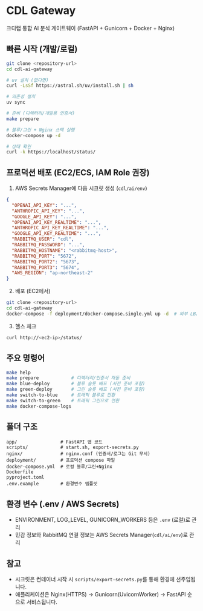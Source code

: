 # CDL Gateway

크디랩 통합 AI 분석 게이트웨이 (FastAPI + Gunicorn + Docker + Nginx)

## 빠른 시작 (개발/로컬)

```bash
git clone <repository-url>
cd cdl-ai-gateway

# uv 설치 (없다면)
curl -LsSf https://astral.sh/uv/install.sh | sh

# 의존성 설치
uv sync

# 준비 (디렉터리/개발용 인증서)
make prepare

# 블루/그린 + Nginx 스택 실행
docker-compose up -d

# 상태 확인
curl -k https://localhost/status/
```

## 프로덕션 배포 (EC2/ECS, IAM Role 권장)

1) AWS Secrets Manager에 다음 시크릿 생성 (`cdl/ai/env`)
```json
{
  "OPENAI_API_KEY": "...",
  "ANTHROPIC_API_KEY": "...",
  "GOOGLE_API_KEY": "...",
  "OPENAI_API_KEY_REALTIME": "...",
  "ANTHROPIC_API_KEY_REALTIME": "...",
  "GOOGLE_API_KEY_REALTIME": "...",
  "RABBITMQ_USER": "cdl",
  "RABBITMQ_PASSWORD": "...",
  "RABBITMQ_HOSTNAME": "<rabbitmq-host>",
  "RABBITMQ_PORT": "5672",
  "RABBITMQ_PORT2": "5673",
  "RABBITMQ_PORT3": "5674",
  "AWS_REGION": "ap-northeast-2"
}
```

2) 배포 (EC2에서)
```bash
git clone <repository-url>
cd cdl-ai-gateway
docker-compose -f deployment/docker-compose.single.yml up -d  # 외부 LB/Nginx 앞단에서 단일 서비스로 사용할 때
```

3) 헬스 체크
```bash
curl http://<ec2-ip>/status/
```

## 주요 명령어

```bash
make help
make prepare            # 디렉터리/인증서 자동 준비
make blue-deploy        # 블루 슬롯 배포 (사전 준비 포함)
make green-deploy       # 그린 슬롯 배포 (사전 준비 포함)
make switch-to-blue     # 트래픽 블루로 전환
make switch-to-green    # 트래픽 그린으로 전환
make docker-compose-logs
```

## 폴더 구조

```
app/                # FastAPI 앱 코드
scripts/            # start.sh, export-secrets.py
nginx/              # nginx.conf (인증서/로그는 Git 무시)
deployment/         # 프로덕션 compose 파일
docker-compose.yml  # 로컬 블루/그린+Nginx
Dockerfile
pyproject.toml
.env.example        # 환경변수 템플릿
```

## 환경 변수 (.env / AWS Secrets)

- ENVIRONMENT, LOG_LEVEL, GUNICORN_WORKERS 등은 `.env` (로컬)로 관리
- 민감 정보와 RabbitMQ 연결 정보는 AWS Secrets Manager(`cdl/ai/env`)로 관리

## 참고

- 시크릿은 컨테이너 시작 시 `scripts/export-secrets.py`를 통해 환경에 선주입됩니다.
- 애플리케이션은 Nginx(HTTPS) → Gunicorn(UvicornWorker) → FastAPI 순으로 서비스됩니다.